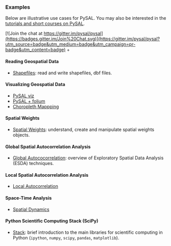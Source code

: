 ### Examples

Below are illustrative use cases for PySAL. You may also be interested in the [tutorials and short courses on PySAL](https://github.com/pysal/notebooks/blob/master/courses.md).

[![Join the chat at https://gitter.im/pysal/pysal](https://badges.gitter.im/Join%20Chat.svg)](https://gitter.im/pysal/pysal?utm_source=badge&utm_medium=badge&utm_campaign=pr-badge&utm_content=badge)
+

#### Reading Geospatial Data
* [Shapefiles](http://nbviewer.ipython.org/urls/raw.github.com/pysal/notebooks/master/PySAL_io.ipynb): read and write shapefiles, dbf files.

#### Visualizing Geospatial Data

* [PySAL viz](http://nbviewer.ipython.org/github/pysal/pysal/blob/master/pysal/contrib/viz/mapping_guide.ipynb?create=1)
* [PySAL + folium](https://gist.github.com/sjsrey/6802208)
* [Choropleth Mappping](https://github.com/sjsrey/aerus2015/blob/master/esda/03_choropleth_mapping.ipynb)


#### Spatial Weights

* [Spatial Weights](http://nbviewer.ipython.org/urls/raw.github.com/pysal/notebooks/master/PySAL_weights.ipynb): understand, create and manipulate spatial weights objects.

#### Global Spatial Autocorrelation Analysis

* [Global Autococorrelation](http://nbviewer.ipython.org/urls/raw.github.com/pysal/notebooks/master/PySAL_esda.ipynb): overview of Exploratory Spatial Data Analysis (ESDA) techniques.

#### Local Spatial Autocorrelation Analysis

* [Local Autocorrelation](https://github.com/sjsrey/aerus2015/blob/master/esda/10_local_south.ipynb)


#### Space-Time Analysis

* [Spatial Dynamics](https://github.com/sjsrey/aerus2015/blob/master/esda/12_spatial_dynamics.ipynb)




#### Python Scientific Computing Stack (SciPy)
* [Stack](http://nbviewer.ipython.org/urls/raw.github.com/pysal/notebooks/master/intro_scicomp_python.ipynb): brief introduction to the main libraries for scientific computing in Python (`ipython`, `numpy`, `scipy`, `pandas`, `matplotlib`).


[jupyter]: https://jupyter.org
